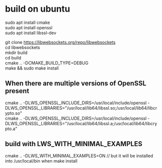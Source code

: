 # build on ubuntu  
sudo apt install cmake  
sudo apt install openssl  
sudo apt install libssl-dev  

git clone https://libwebsockets.org/repo/libwebsockets  
cd libwebsockets  
mkdir build  
cd build  
cmake .. -DCMAKE_BUILD_TYPE=DEBUG  
make && sudo make install  

## When there are multiple versions of OpenSSL present  
cmake .. -DLWS_OPENSSL_INCLUDE_DIRS=/usr/local/include/openssl -DLWS_OPENSSL_LIBRARIES="/usr/local/lib64/libssl.so;/usr/local/lib64/libcrypto.so"  
cmake .. -DLWS_OPENSSL_INCLUDE_DIRS=/usr/local/include/openssl -DLWS_OPENSSL_LIBRARIES="/usr/local/lib64/libssl.a;/usr/local/lib64/libcrypto.a"  

## build with LWS_WITH_MINIMAL_EXAMPLES 
cmake .. -DLWS_WITH_MINIMAL_EXAMPLES=ON // but it will be installed into /usr/local/bin when make install  